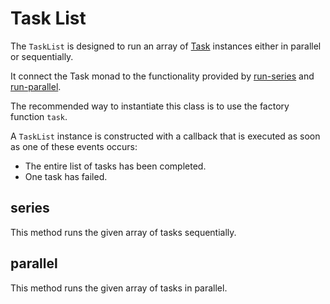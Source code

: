 # Task List

The `TaskList` is designed to run an array of [Task](task.md) instances either in parallel or sequentially.

It connect the Task monad to the functionality provided by [run-series](https://github.com/feross/run-series) and [run-parallel](https://github.com/feross/run-parallel).

The recommended way to instantiate this class is to use the factory function `task`.

A `TaskList` instance is constructed with a callback that is executed as soon as one of these events occurs:
- The entire list of tasks has been completed.
- One task has failed. 

## series

This method runs the given array of tasks sequentially. 

## parallel

This method runs the given array of tasks in parallel.